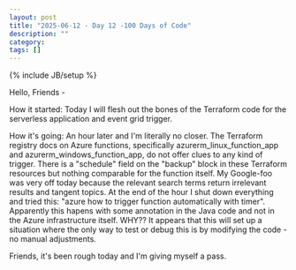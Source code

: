 ```yaml
---
layout: post
title: "2025-06-12 - Day 12 -100 Days of Code"
description: ""
category:
tags: []
---
```

{% include JB/setup %}

Hello, Friends -

How it started: Today I will flesh out the bones of the Terraform code for the serverless application and event grid trigger.

How it's going: An hour later and I'm literally no closer. The Terraform registry docs on Azure functions, specifically azurerm_linux_function_app and azurerm_windows_function_app, do not offer clues to any kind of trigger. There is a "schedule" field on the "backup" block in these Terraform resources but nothing comparable for the function itself. My Google-foo was very off today because the relevant search terms return irrelevant results and tangent topics. At the end of the hour I shut down everything and tried this: "azure how to trigger function automatically with timer". Apparently this hapens with some annotation in the Java code and not in the Azure infrastructure itself. WHY?? It appears that this will set up a situation where the only way to test or debug this is by modifying the code - no manual adjustments.

Friends, it's been rough today and I'm giving myself a pass.
